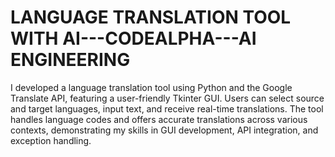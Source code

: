 # LANGUAGE TRANSLATION TOOL WITH AI---CODEALPHA---AI ENGINEERING
I developed a language translation tool using Python and the Google Translate API, featuring a user-friendly Tkinter GUI. Users can select source and target languages, input text, and receive real-time translations. The tool handles language codes and offers accurate translations across various contexts, demonstrating my skills in GUI development, API integration, and exception handling.
